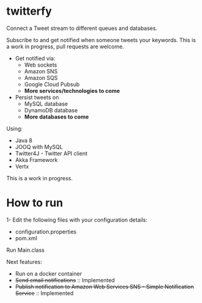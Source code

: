 # twitterfy
Connect a Tweet stream to different queues and databases.

Subscribe to and get notified when someone tweets your keywords. This is a work in progress, pull requests are welcome.

 - Get notified via:
   - Web sockets
   - Amazon SNS
   - Amazon SQS
   - Google Cloud Pubsub
   - **More services/technologies to come**
 - Persist tweets on
   - MySQL database
   - DynamoDB database
   - **More databases to come**

Using:
 - Java 8
 - JOOQ with MySQL
 - Twitter4J - Twitter API client
 - Akka Framework
 - Vertx

This is a work in progress.

# How to run
1- Edit the following files with your configuration details:
  - configuration.properties
  - pom.xml

Run Main.class

Next features:
  - Run on a docker container
  - ~~Send email notifications~~ :: Implemented
  - ~~Publish notification to Amazon Web Services SNS - Simple Notification Service~~ :: Implemented
